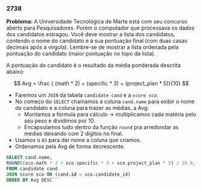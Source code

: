 ### 2738

**Problema:** A Universidade Tecnológica de Marte está com seu concurso aberto para Pesquisadores. Porém o computador que processava os dados dos candidatos estragou. Você deve mostrar a lista dos candidatos, contendo o nome do candidato e a sua pontuação final (com duas casas decimais após a vírgula). Lembre-se de mostrar a lista ordenada pela pontuação do candidato (maior pontuação no topo da lista).

A pontuação do candidato é o resultado da média ponderada descrita abaixo:

$$
Avg = \frac { (math * 2) + (specific * 3) + (project_plan * 5)}{10}
$$

- Faremos um `JOIN` da tabela `candidate cand` e a `score sco`.
- No começo do `SELECT` chamamos a coluna `cand.name` para exibir o nome do candidato e a coluna para trazer as médias, a Avg:
    - Montamos a fórmula para cálculo → multiplicamos cada matéria pelo seu peso e dividimos por 10.
    - Encapsulamos tudo dentro da função `round` pra arredondar as médias deixando com 2 dígitos no final.
- Usamos o `AS` para dar nome a coluna que criamos.
- Ordenamos pela Avg de forma decrescente.

```sql
SELECT cand.name, 
ROUND((sco.math * 2 + sco.specific * 3 + sco.project_plan * 5) / 10.0, 2) AS Avg
FROM candidate cand
JOIN score sco ON (cand.id = sco.candidate_id)
ORDER BY Avg DESC```